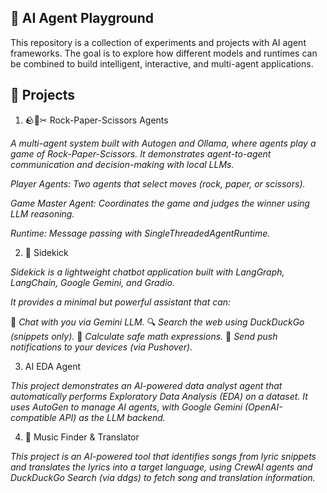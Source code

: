 ## 🤖 AI Agent Playground

This repository is a collection of experiments and projects with AI agent frameworks.
The goal is to explore how different models and runtimes can be combined to build intelligent, interactive, and multi-agent applications.

## 📂 Projects

1. 🪨📄✂ Rock-Paper-Scissors Agents

*A multi-agent system built with Autogen and Ollama, where agents play a game of Rock-Paper-Scissors. It demonstrates agent-to-agent communication and decision-making with local LLMs.*

*Player Agents: Two agents that select moves (rock, paper, or scissors).*

*Game Master Agent: Coordinates the game and judges the winner using LLM reasoning.*

*Runtime: Message passing with SingleThreadedAgentRuntime.*


2. 🤖 Sidekick

*Sidekick is a lightweight chatbot application built with LangGraph, LangChain, Google Gemini, and Gradio.*

*It provides a minimal but powerful assistant that can:*

💬 *Chat with you via Gemini LLM.*
🔍 *Search the web using DuckDuckGo (snippets only).*
🧮 *Calculate safe math expressions.*
📲 *Send push notifications to your devices (via Pushover).*

3. AI EDA Agent

*This project demonstrates an AI-powered data analyst agent that automatically performs Exploratory Data Analysis (EDA) on a dataset. It uses AutoGen to manage AI agents, with Google Gemini (OpenAI-compatible API) as the LLM backend.*

4. 🎵 Music Finder & Translator

*This project is an AI-powered tool that identifies songs from lyric snippets and translates the lyrics into a target language, using CrewAI agents and DuckDuckGo Search (via ddgs) to fetch song and translation information.*

